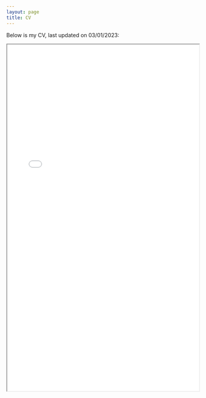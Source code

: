 ```yaml
---
layout: page
title: CV
---
```


<p class="message">Below is my CV, last updated on 03/01/2023: </p>

<iframe src="/CV_v5.pdf" width="100%" height="910px">